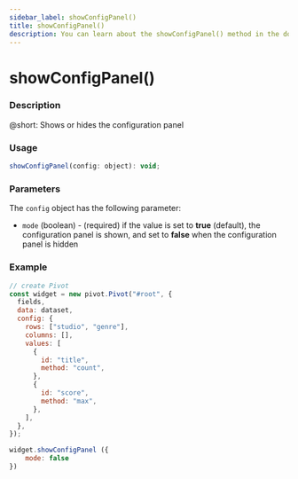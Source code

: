 ```yaml
---
sidebar_label: showConfigPanel()
title: showConfigPanel()
description: You can learn about the showConfigPanel() method in the documentation of the DHTMLX JavaScript Pivot library. Browse developer guides and API reference, try out code examples and live demos, and download a free 30-day evaluation version of DHTMLX Pivot.
---
```


# showConfigPanel()

### Description

@short: Shows or hides the configuration panel

### Usage

~~~jsx {}
showConfigPanel(config: object): void;
~~~

### Parameters

The `config` object has the following parameter: 

- `mode` (boolean) - (required) if the value is set to **true** (default), the configuration panel is shown, and set to **false** when the configuration panel is hidden

### Example

~~~jsx
// create Pivot
const widget = new pivot.Pivot("#root", {
  fields,
  data: dataset,
  config: {
    rows: ["studio", "genre"],
    columns: [],
    values: [
      {
        id: "title",
        method: "count",
      },
      {
        id: "score",
        method: "max",
      },
    ],
  },
});

widget.showConfigPanel ({
    mode: false
})
~~~
